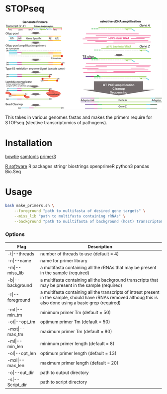# STOPseq

![](STOPseq.png)


This takes in various genomes fastas and makes the primers require for STOPseq (slective transcriptomics of pathogens).

# Installation

[bowtie](https://bowtie-bio.sourceforge.net/index.shtml)
[samtools](http://www.htslib.org/)
[primer3](https://github.com/primer3-org/primer3)

[R software](https://www.r-project.org/)
R packages
	stringr
	biostrings
	openprimeR
python3
    pandas
    Bio.Seq


# Usage

```bash
bash make_primers.sh \
	--foreground "path to multifasta of desired gene targets" \
	--miss_lib "path to multifasta containing rRNAs" \
	--background "path to muiltifasta of background (host) transcriptome"
```

### Options

| Flag             | Description                                                                                                                                                     |
|------------------|-----------------------------------------------------------------------------------------------------------------------------------------------------------------|
| -t\|--threads    | number of threads to use (default = 4)                                                                                                                          |
| -n\|--name       | name for primer library                                                                                                                                         |
| -m\|--miss_lib   | a multifasta containing all the rRNAs that may be present in the sample (required)                                                                              |
| -b\|--background | a multifasta containing all the background transcripts that may be present in the sample (required)                                                             |
| -f\|--foreground | a multifasta containing all the transcripts of intrest present in the sample, should have rRNAs removed althoug this is also done using a basic grep (required) |
| -mt\|--min_tm    | minimum primer Tm (default = 50)                                                                                                                                |
| -ot\|--opt_tm    | optimum primer Tm (default = 50)                                                                                                                                |
| -mxt\|--max_tm   | maximum primer Tm (default = 80)                                                                                                                                |
| -ml\|--min_len   | minimum primer length (default = 8)                                                                                                                             |
| -ol\|--opt_len   | optimum primer length (default = 13)                                                                                                                            |
| -mxl\|--max_len  | maximum primer length (default = 20)                                                                                                                            |
| -o\|--out_dir    | path to output directory                                                                                                                                        |
| -s\|--Script_dir | path to script directory                                                                                                                                        |